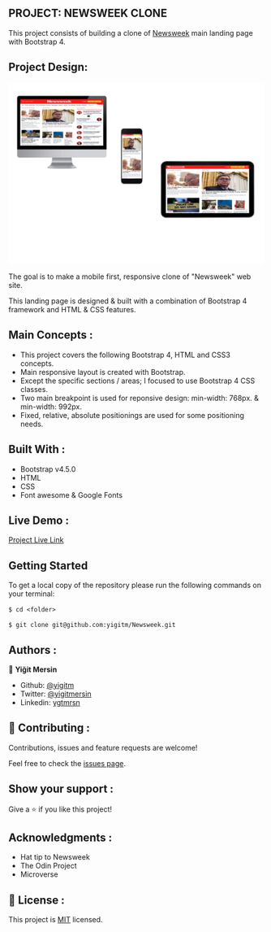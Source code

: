 ## PROJECT: NEWSWEEK CLONE

This project consists of building a clone of [Newsweek](https://www.newsweek.com/) main landing page with Bootstrap 4.

## Project Design:

![Project Design](images/drawing.svg)

The goal is to make a mobile first, responsive clone of "Newsweek" web site.

This landing page is designed & built with a combination of Bootstrap 4 framework and HTML & CSS features.

## Main Concepts :

- This project covers the following Bootstrap 4, HTML and CSS3 concepts.
- Main responsive layout is created with Bootstrap.
- Except the specific sections / areas; I focused to use Bootstrap 4 CSS classes.
- Two main breakpoint is used for reponsive design: min-width: 768px. & min-width: 992px.
- Fixed, relative, absolute positionings are used for some positioning needs.

## Built With :

- Bootstrap v4.5.0
- HTML
- CSS
- Font awesome & Google Fonts

## Live Demo :

[Project Live Link](https://yigitm.github.io/Newsweek/)

## Getting Started

To get a local copy of the repository please run the following commands on your terminal:

```
$ cd <folder>
```

```
$ git clone git@github.com:yigitm/Newsweek.git
```

## Authors :

👤 **Yiğit Mersin**

- Github: [@yigitm](https://github.com/yigitm)
- Twitter: [@yigitmersin](https://twitter.com/ygtmrsn)
- Linkedin: [ygtmrsn](https://www.linkedin.com/in/yigitmersin)

## 🤝 Contributing :

Contributions, issues and feature requests are welcome!

Feel free to check the [issues page](https://github.com/yigitm/Newsweek/issues).

## Show your support :

Give a ⭐️ if you like this project!

## Acknowledgments :

- Hat tip to Newsweek
- The Odin Project
- Microverse

## 📝 License :

This project is [MIT](https://github.com/yigitm) licensed.
